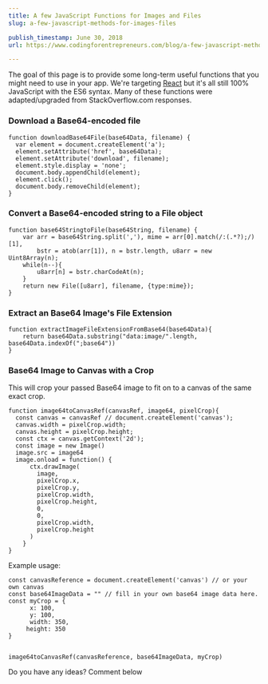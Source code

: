 ```yaml
---
title: A few JavaScript Functions for Images and Files
slug: a-few-javascript-methods-for-images-files

publish_timestamp: June 30, 2018
url: https://www.codingforentrepreneurs.com/blog/a-few-javascript-methods-for-images-files/

---
```



The goal of this page is to provide some long-term useful functions that you might need to use in your app. We're targeting [React]() but it's all still 100% JavaScript with the ES6 syntax. Many of these functions were adapted/upgraded from StackOverflow.com responses.


### Download a Base64-encoded file
```
function downloadBase64File(base64Data, filename) {
  var element = document.createElement('a');
  element.setAttribute('href', base64Data);
  element.setAttribute('download', filename);
  element.style.display = 'none';
  document.body.appendChild(element);
  element.click();
  document.body.removeChild(element);
}
```


### Convert a Base64-encoded string to a File object
```
function base64StringtoFile(base64String, filename) {
    var arr = base64String.split(','), mime = arr[0].match(/:(.*?);/)[1],
        bstr = atob(arr[1]), n = bstr.length, u8arr = new Uint8Array(n);
    while(n--){
        u8arr[n] = bstr.charCodeAt(n);
    }
    return new File([u8arr], filename, {type:mime});
}
```

### Extract an Base64 Image's File Extension
```
function extractImageFileExtensionFromBase64(base64Data){
    return base64Data.substring("data:image/".length, base64Data.indexOf(";base64"))
}
```


### Base64 Image to Canvas with a Crop

This will crop your passed Base64 image to fit on to a canvas of the same exact crop.

```
function image64toCanvasRef(canvasRef, image64, pixelCrop){
  const canvas = canvasRef // document.createElement('canvas');
  canvas.width = pixelCrop.width;
  canvas.height = pixelCrop.height;
  const ctx = canvas.getContext('2d');
  const image = new Image()
  image.src = image64
  image.onload = function() {
      ctx.drawImage(
        image,
        pixelCrop.x,
        pixelCrop.y,
        pixelCrop.width,
        pixelCrop.height,
        0,
        0,
        pixelCrop.width,
        pixelCrop.height
      )
    }
}
```

Example usage:

```
const canvasReference = document.createElement('canvas') // or your own canvas
const base64ImageData = "" // fill in your own base64 image data here.
const myCrop = {
      x: 100,
      y: 100,
      width: 350,
     height: 350
}


image64toCanvasRef(canvasReference, base64ImageData, myCrop)
```

Do you have any ideas? Comment below
